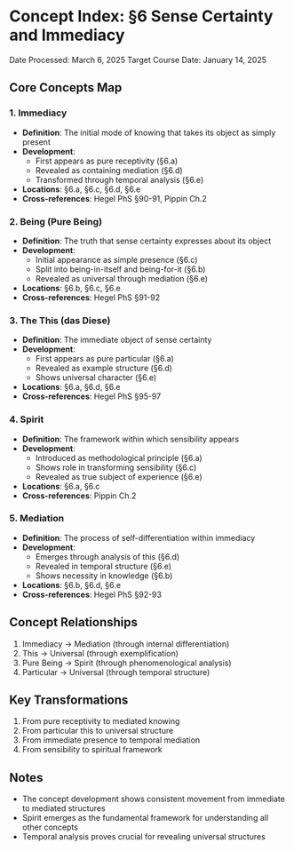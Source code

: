 # Concept Index: §6 Sense Certainty and Immediacy
Date Processed: March 6, 2025
Target Course Date: January 14, 2025

## Core Concepts Map

### 1. Immediacy
- **Definition**: The initial mode of knowing that takes its object as simply present
- **Development**:
  - First appears as pure receptivity (§6.a)
  - Revealed as containing mediation (§6.d)
  - Transformed through temporal analysis (§6.e)
- **Locations**: §6.a, §6.c, §6.d, §6.e
- **Cross-references**: Hegel PhS §90-91, Pippin Ch.2

### 2. Being (Pure Being)
- **Definition**: The truth that sense certainty expresses about its object
- **Development**:
  - Initial appearance as simple presence (§6.c)
  - Split into being-in-itself and being-for-it (§6.b)
  - Revealed as universal through mediation (§6.e)
- **Locations**: §6.b, §6.c, §6.e
- **Cross-references**: Hegel PhS §91-92

### 3. The This (das Diese)
- **Definition**: The immediate object of sense certainty
- **Development**:
  - First appears as pure particular (§6.a)
  - Revealed as example structure (§6.d)
  - Shows universal character (§6.e)
- **Locations**: §6.a, §6.d, §6.e
- **Cross-references**: Hegel PhS §95-97

### 4. Spirit
- **Definition**: The framework within which sensibility appears
- **Development**:
  - Introduced as methodological principle (§6.a)
  - Shows role in transforming sensibility (§6.c)
  - Revealed as true subject of experience (§6.e)
- **Locations**: §6.a, §6.c
- **Cross-references**: Pippin Ch.2

### 5. Mediation
- **Definition**: The process of self-differentiation within immediacy
- **Development**:
  - Emerges through analysis of this (§6.d)
  - Revealed in temporal structure (§6.e)
  - Shows necessity in knowledge (§6.b)
- **Locations**: §6.b, §6.d, §6.e
- **Cross-references**: Hegel PhS §92-93

## Concept Relationships
1. Immediacy → Mediation (through internal differentiation)
2. This → Universal (through exemplification)
3. Pure Being → Spirit (through phenomenological analysis)
4. Particular → Universal (through temporal structure)

## Key Transformations
1. From pure receptivity to mediated knowing
2. From particular this to universal structure
3. From immediate presence to temporal mediation
4. From sensibility to spiritual framework

## Notes
- The concept development shows consistent movement from immediate to mediated structures
- Spirit emerges as the fundamental framework for understanding all other concepts
- Temporal analysis proves crucial for revealing universal structures